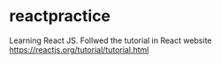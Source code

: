# reactpractice
Learning React JS. Follwed the tutorial in React website 
https://reactjs.org/tutorial/tutorial.html
